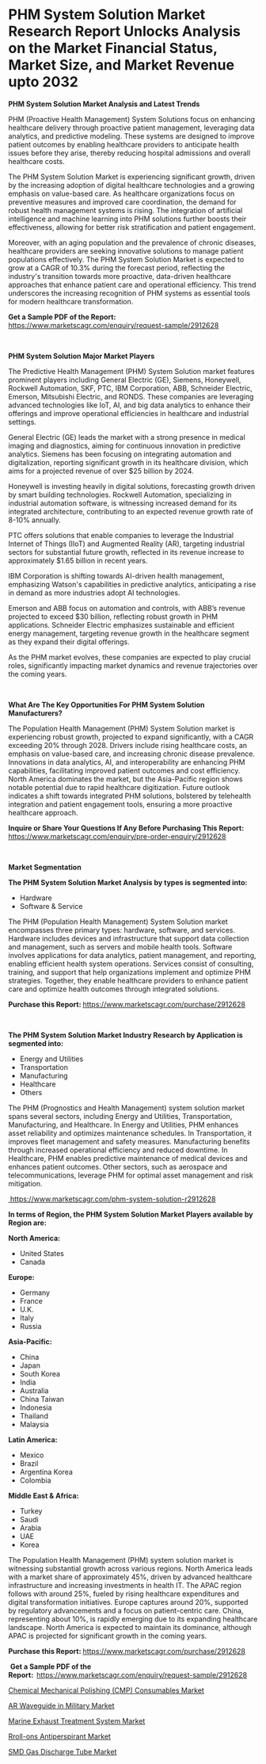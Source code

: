<p><h1>PHM System Solution Market Research Report Unlocks Analysis on the Market Financial Status, Market Size, and Market Revenue upto 2032</h1></p><p><strong>PHM System Solution Market Analysis and Latest Trends</strong></p>
<p><p>PHM (Proactive Health Management) System Solutions focus on enhancing healthcare delivery through proactive patient management, leveraging data analytics, and predictive modeling. These systems are designed to improve patient outcomes by enabling healthcare providers to anticipate health issues before they arise, thereby reducing hospital admissions and overall healthcare costs. </p><p>The PHM System Solution Market is experiencing significant growth, driven by the increasing adoption of digital healthcare technologies and a growing emphasis on value-based care. As healthcare organizations focus on preventive measures and improved care coordination, the demand for robust health management systems is rising. The integration of artificial intelligence and machine learning into PHM solutions further boosts their effectiveness, allowing for better risk stratification and patient engagement. </p><p>Moreover, with an aging population and the prevalence of chronic diseases, healthcare providers are seeking innovative solutions to manage patient populations effectively. The PHM System Solution Market is expected to grow at a CAGR of 10.3% during the forecast period, reflecting the industry's transition towards more proactive, data-driven healthcare approaches that enhance patient care and operational efficiency. This trend underscores the increasing recognition of PHM systems as essential tools for modern healthcare transformation.</p></p>
<p><strong>Get a Sample PDF of the Report:&nbsp;</strong> <a href="https://www.marketscagr.com/enquiry/request-sample/2912628?utm_campaign=2194&utm_medium=2&utm_source=Github&utm_content=ia&utm_term=12032025&utm_id=phm-system-solution">https://www.marketscagr.com/enquiry/request-sample/2912628</a></p>
<p>&nbsp;</p>
<p><strong>PHM System Solution Major Market Players</strong></p>
<p><p>The Predictive Health Management (PHM) System Solution market features prominent players including General Electric (GE), Siemens, Honeywell, Rockwell Automation, SKF, PTC, IBM Corporation, ABB, Schneider Electric, Emerson, Mitsubishi Electric, and RONDS. These companies are leveraging advanced technologies like IoT, AI, and big data analytics to enhance their offerings and improve operational efficiencies in healthcare and industrial settings.</p><p>General Electric (GE) leads the market with a strong presence in medical imaging and diagnostics, aiming for continuous innovation in predictive analytics. Siemens has been focusing on integrating automation and digitalization, reporting significant growth in its healthcare division, which aims for a projected revenue of over $25 billion by 2024.</p><p>Honeywell is investing heavily in digital solutions, forecasting growth driven by smart building technologies. Rockwell Automation, specializing in industrial automation software, is witnessing increased demand for its integrated architecture, contributing to an expected revenue growth rate of 8-10% annually.</p><p>PTC offers solutions that enable companies to leverage the Industrial Internet of Things (IIoT) and Augmented Reality (AR), targeting industrial sectors for substantial future growth, reflected in its revenue increase to approximately $1.65 billion in recent years.</p><p>IBM Corporation is shifting towards AI-driven health management, emphasizing Watson's capabilities in predictive analytics, anticipating a rise in demand as more industries adopt AI technologies.</p><p>Emerson and ABB focus on automation and controls, with ABB’s revenue projected to exceed $30 billion, reflecting robust growth in PHM applications. Schneider Electric emphasizes sustainable and efficient energy management, targeting revenue growth in the healthcare segment as they expand their digital offerings.</p><p>As the PHM market evolves, these companies are expected to play crucial roles, significantly impacting market dynamics and revenue trajectories over the coming years.</p></p>
<p>&nbsp;</p>
<p><strong>What Are The Key Opportunities For PHM System Solution Manufacturers?</strong></p>
<p><p>The Population Health Management (PHM) System Solution market is experiencing robust growth, projected to expand significantly, with a CAGR exceeding 20% through 2028. Drivers include rising healthcare costs, an emphasis on value-based care, and increasing chronic disease prevalence. Innovations in data analytics, AI, and interoperability are enhancing PHM capabilities, facilitating improved patient outcomes and cost efficiency. North America dominates the market, but the Asia-Pacific region shows notable potential due to rapid healthcare digitization. Future outlook indicates a shift towards integrated PHM solutions, bolstered by telehealth integration and patient engagement tools, ensuring a more proactive healthcare approach.</p></p>
<p><strong>Inquire or Share Your Questions If Any Before Purchasing This Report:</strong> <a href="https://www.marketscagr.com/enquiry/pre-order-enquiry/2912628?utm_campaign=2194&utm_medium=2&utm_source=Github&utm_content=ia&utm_term=12032025&utm_id=phm-system-solution">https://www.marketscagr.com/enquiry/pre-order-enquiry/2912628</a></p>
<p>&nbsp;</p>
<p><strong>Market Segmentation</strong></p>
<p><strong>The PHM System Solution Market Analysis by types is segmented into:</strong></p>
<p><ul><li>Hardware</li><li>Software & Service</li></ul></p>
<p><p>The PHM (Population Health Management) System Solution market encompasses three primary types: hardware, software, and services. Hardware includes devices and infrastructure that support data collection and management, such as servers and mobile health tools. Software involves applications for data analytics, patient management, and reporting, enabling efficient health system operations. Services consist of consulting, training, and support that help organizations implement and optimize PHM strategies. Together, they enable healthcare providers to enhance patient care and optimize health outcomes through integrated solutions.</p></p>
<p><strong>Purchase this Report:&nbsp;</strong><a href="https://www.marketscagr.com/purchase/2912628?utm_campaign=2194&utm_medium=2&utm_source=Github&utm_content=ia&utm_term=12032025&utm_id=phm-system-solution">https://www.marketscagr.com/purchase/2912628</a></p>
<p>&nbsp;</p>
<p><strong>The PHM System Solution Market Industry Research by Application is segmented into:</strong></p>
<p><ul><li>Energy and Utilities</li><li>Transportation</li><li>Manufacturing</li><li>Healthcare</li><li>Others</li></ul></p>
<p><p>The PHM (Prognostics and Health Management) system solution market spans several sectors, including Energy and Utilities, Transportation, Manufacturing, and Healthcare. In Energy and Utilities, PHM enhances asset reliability and optimizes maintenance schedules. In Transportation, it improves fleet management and safety measures. Manufacturing benefits through increased operational efficiency and reduced downtime. In Healthcare, PHM enables predictive maintenance of medical devices and enhances patient outcomes. Other sectors, such as aerospace and telecommunications, leverage PHM for optimal asset management and risk mitigation.</p></p>
<p><a href="https://www.marketscagr.com/phm-system-solution-r2912628?utm_campaign=2194&utm_medium=2&utm_source=Github&utm_content=ia&utm_term=12032025&utm_id=phm-system-solution">&nbsp;https://www.marketscagr.com/phm-system-solution-r2912628</a></p>
<p><strong>In terms of Region, the PHM System Solution Market Players available by Region are:</strong></p>
<p>
    <p> <strong> North America: </strong>
        <ul>
            <li>United States</li>
            <li>Canada</li>
        </ul>
        </p> 
    <p> <strong> Europe: </strong>
        <ul>
            <li>Germany</li>
            <li>France</li>
            <li>U.K.</li>
            <li>Italy</li>
            <li>Russia</li>
        </ul>
        </p> 
    <p> <strong> Asia-Pacific: </strong>
        <ul>
            <li>China</li>
            <li>Japan</li>
            <li>South Korea</li>
            <li>India</li>
            <li>Australia</li>
            <li>China Taiwan</li>
            <li>Indonesia</li>
            <li>Thailand</li>
            <li>Malaysia</li>
        </ul>
        </p> 
    <p> <strong> Latin America: </strong>
        <ul>
            <li>Mexico</li>
            <li>Brazil</li>
            <li>Argentina Korea</li>
            <li>Colombia</li>
        </ul>
        </p> 
    <p> <strong> Middle East & Africa: </strong>
        <ul>
            <li>Turkey</li>
            <li>Saudi</li>
            <li>Arabia</li>
            <li>UAE</li>
            <li>Korea</li>
        </ul>
    </p>
    </p>
<p><p>The Population Health Management (PHM) system solution market is witnessing substantial growth across various regions. North America leads with a market share of approximately 45%, driven by advanced healthcare infrastructure and increasing investments in health IT. The APAC region follows with around 25%, fueled by rising healthcare expenditures and digital transformation initiatives. Europe captures around 20%, supported by regulatory advancements and a focus on patient-centric care. China, representing about 10%, is rapidly emerging due to its expanding healthcare landscape. North America is expected to maintain its dominance, although APAC is projected for significant growth in the coming years.</p></p>
<p><strong>Purchase this Report: </strong><a href="https://www.marketscagr.com/purchase/2912628?utm_campaign=2194&utm_medium=2&utm_source=Github&utm_content=ia&utm_term=12032025&utm_id=phm-system-solution">https://www.marketscagr.com/purchase/2912628</a></p>
<p>&nbsp;<strong>Get a Sample PDF of the Report:&nbsp;&nbsp;</strong><a href="https://www.marketscagr.com/enquiry/request-sample/2912628?utm_campaign=2194&utm_medium=2&utm_source=Github&utm_content=ia&utm_term=12032025&utm_id=phm-system-solution">https://www.marketscagr.com/enquiry/request-sample/2912628</a></p>
<p><strong></strong></p>
<p><p><a href="https://www.linkedin.com/pulse/chemical-mechanical-polishing-cmp-consumables-market-size-8zipe?utm_campaign=2194&utm_medium=2&utm_source=Github&utm_content=ia&utm_term=12032025&utm_id=phm-system-solution">Chemical Mechanical Polishing (CMP) Consumables Market</a></p><p><a href="https://www.linkedin.com/pulse/comprehensive-ar-waveguide-military-market-size-growing-cagr-zyubf?utm_campaign=2194&utm_medium=2&utm_source=Github&utm_content=ia&utm_term=12032025&utm_id=phm-system-solution">AR Waveguide in Military Market</a></p><p><a href="https://github.com/achilekirwan/Market-Research-Report-List-1/blob/main/marine-exhaust-treatment-system-market.md?utm_campaign=2194&utm_medium=2&utm_source=Github&utm_content=ia&utm_term=12032025&utm_id=phm-system-solution">Marine Exhaust Treatment System Market</a></p><p><a href="https://github.com/yosenadhler/Market-Research-Report-List-1/blob/main/rroll-ons-antiperspirant-market.md?utm_campaign=2194&utm_medium=2&utm_source=Github&utm_content=ia&utm_term=12032025&utm_id=phm-system-solution">Rroll-ons Antiperspirant Market</a></p><p><a href="https://www.linkedin.com/pulse/smd-gas-discharge-tube-market-analysis-present-size-growth-5hdxe?utm_campaign=2194&utm_medium=2&utm_source=Github&utm_content=ia&utm_term=12032025&utm_id=phm-system-solution">SMD Gas Discharge Tube Market</a></p></p>